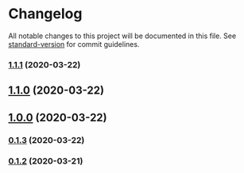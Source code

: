 # Changelog

All notable changes to this project will be documented in this file. See [standard-version](https://github.com/conventional-changelog/standard-version) for commit guidelines.

### [1.1.1](https://github.com/teamnovu/nuxt-breaky/compare/v1.1.0...v1.1.1) (2020-03-22)

## [1.1.0](https://github.com/teamnovu/nuxt-breaky/compare/v1.0.0...v1.1.0) (2020-03-22)

## [1.0.0](https://github.com/teamnovu/nuxt-breaky/compare/v0.1.3...v1.0.0) (2020-03-22)

### [0.1.3](https://github.com/teamnovu/nuxt-breaky/compare/v0.1.2...v0.1.3) (2020-03-22)

### [0.1.2](https://github.com/teamnovu/nuxt-breaky/compare/v0.1.1...v0.1.2) (2020-03-21)
